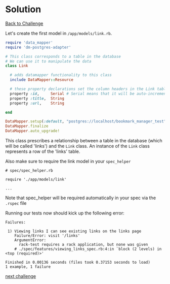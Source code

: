 # Solution

[Back to Challenge](../09_creating_a_link_model.md)

Let's create the first model in `/app/models/link.rb`.

```ruby
require 'data_mapper'
require 'dm-postgres-adapter'

# This class corresponds to a table in the database
# We can use it to manipulate the data
class Link

  # adds datamapper functionality to this class
  include DataMapper::Resource

  # these property declarations set the column headers in the Link table
  property :id,     Serial # Serial means that it will be auto-incremented for every record
  property :title,  String
  property :url,    String

end

DataMapper.setup(:default, "postgres://localhost/bookmark_manager_test")
DataMapper.finalize
DataMapper.auto_upgrade!
```

This class prescribes a relationship between a table in the database (which will be called 'links') and the `Link` class. An instance of the `Link` class represents a row of the 'links' table.

Also make sure to require the link model in your `spec_helper`

```
# spec/spec_helper.rb

require './app/models/link'

...
```

Note that spec_helper will be required automatically in your spec via the `.rspec` file

Running our tests now should kick up the following error:
```rspec
Failures:

 1) Viewing links I can see existing links on the links page
    Failure/Error: visit '/links'
    ArgumentError:
      rack-test requires a rack application, but none was given
    # ./spec/features/viewing_links_spec.rb:4:in `block (2 levels) in <top (required)>'

Finished in 0.00136 seconds (files took 0.37153 seconds to load)
1 example, 1 failure
```

[next challenge](../10_creating_a_modular_sinatra_app.md)
